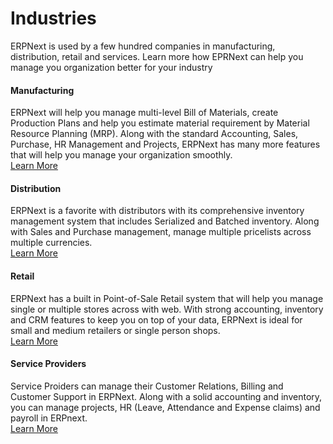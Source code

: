 # Industries

ERPNext is used by a few hundred companies in manufacturing, distribution, retail and services. Learn more how EPRNext can help you manage you organization better for your industry

#### Manufacturing

ERPNext will help you manage multi-level Bill of Materials, create Production Plans and help you estimate material requirement by Material Resource Planning (MRP). Along with the standard Accounting, Sales, Purchase, HR Management and Projects, ERPNext has many more features that will help you manage your organization smoothly.<br>
[Learn More](/industries/manufacturing)

#### Distribution

ERPNext is a favorite with distributors with its comprehensive inventory management system that includes Serialized and Batched inventory. Along with Sales and Purchase management, manage multiple pricelists across multiple currencies.<br>
[Learn More](/industries/distribution)

#### Retail

ERPNext has a built in Point-of-Sale Retail system that will help you manage single or multiple stores across with web. With strong accounting, inventory and CRM features to keep you on top of your data, ERPNext is ideal for small and medium retailers or single person shops.<br>
[Learn More](/industries/retail)

#### Service Providers

Service Proiders can manage their Customer Relations, Billing and Customer Support in ERPNext. Along with a solid accounting and inventory, you can manage projects, HR (Leave, Attendance and Expense claims) and payroll in ERPnext.<br>
[Learn More](/industries/services)
